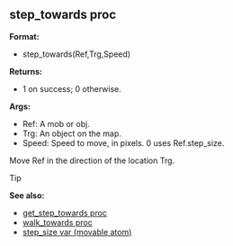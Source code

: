 ## step_towards proc

**Format:**
+   step_towards(Ref,Trg,Speed)

**Returns:**
+   1 on success; 0 otherwise.

**Args:**
+   Ref: A mob or obj.
+   Trg: An object on the map.
+   Speed: Speed to move, in pixels. 0 uses Ref.step_size.


Move Ref in the direction of the location Trg.

> [!TIP] 
> **See also:**
> +   [get_step_towards proc](/ref/proc/get_step_towards.md) 
> +   [walk_towards proc](/ref/proc/walk_towards.md) 
> +   [step_size var (movable atom)](/ref/atom/movable/var/step_size.md) 